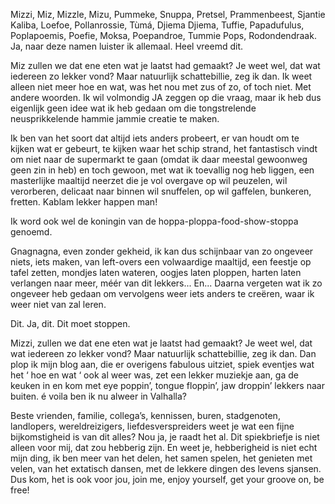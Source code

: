 Mizzi, Miz, Mizzle, Mizu, Pummeke, Snuppa, Pretsel, Prammenbeest, Sjantie Kaliba, Loefoe, Pollanrossie, Tùmá, Djiema Djiema, Tuffie, Papadufulus, Poplapoemis, Poefie, Moksa, Poepandroe, Tummie Pops, Rodondendraak. Ja, naar deze namen luister ik allemaal. Heel vreemd dit.

Miz zullen we dat ene eten wat je laatst had gemaakt? Je weet wel, dat wat iedereen zo lekker vond? Maar natuurlijk schattebillie, zeg ik dan. Ik weet alleen niet meer hoe en wat, was het nou met zus of zo, of toch niet. Met andere woorden. Ik wil volmondig JA zeggen op die vraag, maar ik heb dus eigenlijk geen idee wat ik heb gedaan om die tongstrelende neusprikkelende hammie jammie creatie te maken.


Ik ben van het soort dat altijd iets anders probeert, er van houdt om te kijken wat er gebeurt, te kijken waar het schip strand, het fantastisch vindt om niet naar de supermarkt te gaan (omdat ik daar meestal gewoonweg geen zin in heb) en toch gewoon, met wat ik toevallig nog heb liggen, een masterlijke maaltijd neerzet die je vol overgave op wil peuzelen, wil verorberen, delicaat naar binnen wil snuffelen, op wil gaffelen, bunkeren, fretten. Kablam lekker happen man!

Ik word ook wel de koningin van de hoppa-ploppa-food-show-stoppa genoemd.

Gnagnagna, even zonder gekheid, ik kan dus schijnbaar van zo ongeveer niets, iets maken, van left-overs een volwaardige maaltijd, een feestje op tafel zetten, mondjes laten wateren, oogjes laten ploppen, harten laten verlangen naar meer, méér van dit lekkers... En... Daarna vergeten wat ik zo ongeveer heb gedaan om vervolgens weer iets anders te creëren, waar ik weer niet van zal leren.

Dit. Ja, dit. Dit moet stoppen.

Mizzi, zullen we dat ene eten wat je laatst had gemaakt? Je weet wel, dat wat iedereen zo lekker vond? Maar natuurlijk schattebillie, zeg ik dan. Dan plop ik mijn blog aan, die er overigens fabulous uitziet, spiek eventjes wat het ‘ hoe en wat ‘ ook al weer was, zet een lekker muziekje aan, ga de keuken in en kom met eye poppin’, tongue floppin’, jaw droppin’ lekkers naar buiten. é voila ben ik nu alweer in Valhalla?

Beste vrienden, familie, collega’s, kennissen, buren, stadgenoten, landlopers, wereldreizigers, liefdesverspreiders weet je wat een fijne bijkomstigheid is van dit alles? Nou ja, je raadt het al. Dit spiekbriefje is niet alleen voor mij, dat zou hebberig zijn. En weet je, hebberigheid is niet echt mijn ding, ik ben meer van het delen, het samen spelen, het genieten met velen, van het extatisch dansen, met de lekkere dingen des levens sjansen. Dus kom, het is ook voor jou, join me, enjoy yourself, get your groove on, be free!
